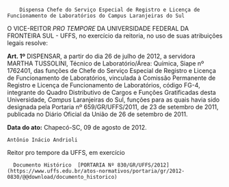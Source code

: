         Dispensa Chefe do Serviço Especial de Registro e Licença de Funcionamento de Laboratórios do Campus Laranjeiras do Sul  

O VICE-REITOR *PRO TEMPORE* DA UNIVERSIDADE FEDERAL DA FRONTEIRA SUL - UFFS, no exercício da reitoria, no uso de suas atribuições legais resolve:

 **Art. 1º** DISPENSAR, a partir do dia 26 de julho de 2012, a servidora MARTHA TUSSOLINI, Técnico de Laboratório/Área: Química, Siape nº 1762401, das funções de Chefe do Serviço Especial de Registro e Licença de Funcionamento de Laboratórios, vinculada à Comissão Permanente de Registro e Licença de Funcionamento de Laboratórios, código FG-4, integrante do Quadro Distributivo de Cargos e Funções Gratificadas desta Universidade, *Campus* Laranjeiras do Sul, funções para as quais havia sido designada pela Portaria nº 659/GR/UFFS/2011, de 23 de setembro de 2011, publicada no Diário Oficial da União de 26 de setembro de 2011.

  

   **Data do ato:** Chapecó-SC, 09 de agosto de 2012.   
 

    Antônio Inácio Andrioli   
 Reitor pro tempore da UFFS, em exercício 

      Documento Histórico  [PORTARIA Nº 830/GR/UFFS/2012](https://www.uffs.edu.br/atos-normativos/portaria/gr/2012-0830/@@download/documento_historico)     
      